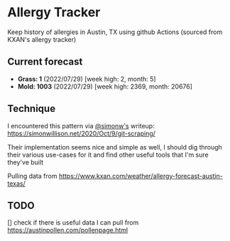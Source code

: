 # Allergy Tracker

Keep history of allergies in Austin, TX using github Actions (sourced from KXAN's allergy tracker)

## Current forecast
<!-- INJECT FORECAST -->
- **Grass: 1** (2022/07/29)  [week high: 2, month: 5]
- **Mold: 1003** (2022/07/29)  [week high: 2369, month: 20676]
<!-- END INJECT FORECAST -->

## Technique

I encountered this pattern via [@simonw's](https://github.com/simonw) writeup: https://simonwillison.net/2020/Oct/9/git-scraping/

Their implementation seems nice and simple as well, I should dig through their various use-cases for it and find other useful tools that I'm sure they've built

Pulling data from https://www.kxan.com/weather/allergy-forecast-austin-texas/

## TODO

[] check if there is useful data I can pull from https://austinpollen.com/pollenpage.html
